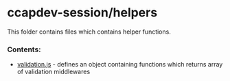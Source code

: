 # ccapdev-session/helpers

This folder contains files which contains helper functions.

### Contents:
- [validation.js](validation.js) - defines an object containing functions which returns array of validation middlewares
